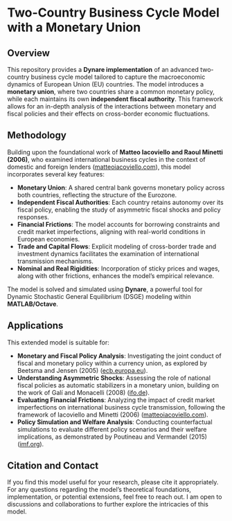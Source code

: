 # Two-Country Business Cycle Model with a Monetary Union

## Overview

This repository provides a **Dynare implementation** of an advanced two-country business cycle model tailored to capture the macroeconomic dynamics of European Union (EU) countries. The model introduces a **monetary union**, where two countries share a common monetary policy, while each maintains its own **independent fiscal authority**. This framework allows for an in-depth analysis of the interactions between monetary and fiscal policies and their effects on cross-border economic fluctuations.

## Methodology

Building upon the foundational work of **Matteo Iacoviello and Raoul Minetti (2006)**, who examined international business cycles in the context of domestic and foreign lenders ([matteoiacoviello.com](https://www.matteoiacoviello.com/research_files/JME_2006.pdf)), this model incorporates several key features:

- **Monetary Union**: A shared central bank governs monetary policy across both countries, reflecting the structure of the Eurozone.
- **Independent Fiscal Authorities**: Each country retains autonomy over its fiscal policy, enabling the study of asymmetric fiscal shocks and policy responses.
- **Financial Frictions**: The model accounts for borrowing constraints and credit market imperfections, aligning with real-world conditions in European economies.
- **Trade and Capital Flows**: Explicit modeling of cross-border trade and investment dynamics facilitates the examination of international transmission mechanisms.
- **Nominal and Real Rigidities**: Incorporation of sticky prices and wages, along with other frictions, enhances the model’s empirical relevance.

The model is solved and simulated using **Dynare**, a powerful tool for Dynamic Stochastic General Equilibrium (DSGE) modeling within **MATLAB/Octave**.

## Applications

This extended model is suitable for:

- **Monetary and Fiscal Policy Analysis**: Investigating the joint conduct of fiscal and monetary policy within a currency union, as explored by Beetsma and Jensen (2005) ([ecb.europa.eu](https://www.ecb.europa.eu/pub/pdf/scpwps/ecbwp502.pdf)).
- **Understanding Asymmetric Shocks**: Assessing the role of national fiscal policies as automatic stabilizers in a monetary union, building on the work of Galí and Monacelli (2008) ([ifo.de](https://www.ifo.de/DocDL/cesifo1_wp1682.pdf)).
- **Evaluating Financial Frictions**: Analyzing the impact of credit market imperfections on international business cycle transmission, following the framework of Iacoviello and Minetti (2006) ([matteoiacoviello.com](https://www.matteoiacoviello.com/research_files/JME_2006.pdf)).
- **Policy Simulation and Welfare Analysis**: Conducting counterfactual simulations to evaluate different policy scenarios and their welfare implications, as demonstrated by Poutineau and Vermandel (2015) ([imf.org](https://www.imf.org/-/media/Files/Publications/WP/2019/WPIEA2019123.ashx)).

## Citation and Contact

If you find this model useful for your research, please cite it appropriately. For any questions regarding the model’s theoretical foundations, implementation, or potential extensions, feel free to reach out. I am open to discussions and collaborations to further explore the intricacies of this model.
